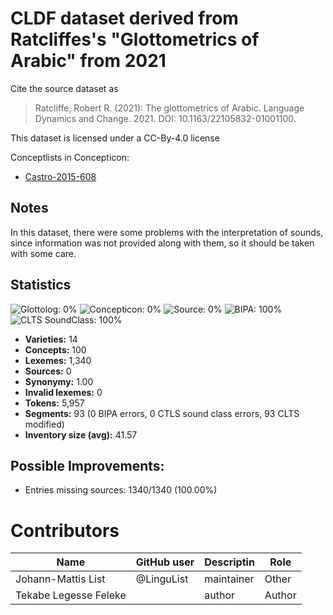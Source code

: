 # CLDF dataset derived from Ratcliffes's "Glottometrics of Arabic" from 2021

Cite the source dataset as

> Ratcliffe, Robert R. (2021): The glottometrics of Arabic. Language Dynamics and Change. 2021. DOI: 10.1163/22105832-01001100.

This dataset is licensed under a CC-By-4.0 license


Conceptlists in Concepticon:
- [Castro-2015-608](https://concepticon.clld.org/contributions/Castro-2015-608)
## Notes

In this dataset, there were some problems with the interpretation of sounds, since information was not provided along with them, so it should be taken with some care.



## Statistics


![Glottolog: 0%](https://img.shields.io/badge/Glottolog-0%25-red.svg "Glottolog: 0%")
![Concepticon: 0%](https://img.shields.io/badge/Concepticon-0%25-red.svg "Concepticon: 0%")
![Source: 0%](https://img.shields.io/badge/Source-0%25-red.svg "Source: 0%")
![BIPA: 100%](https://img.shields.io/badge/BIPA-100%25-brightgreen.svg "BIPA: 100%")
![CLTS SoundClass: 100%](https://img.shields.io/badge/CLTS%20SoundClass-100%25-brightgreen.svg "CLTS SoundClass: 100%")

- **Varieties:** 14
- **Concepts:** 100
- **Lexemes:** 1,340
- **Sources:** 0
- **Synonymy:** 1.00
- **Invalid lexemes:** 0
- **Tokens:** 5,957
- **Segments:** 93 (0 BIPA errors, 0 CTLS sound class errors, 93 CLTS modified)
- **Inventory size (avg):** 41.57

## Possible Improvements:



- Entries missing sources: 1340/1340 (100.00%)

# Contributors

Name               | GitHub user | Descriptin |Role
---                | ---         | --- | ---
Johann-Mattis List | @LinguList  | maintainer | Other 
Tekabe Legesse Feleke | | author | Author


